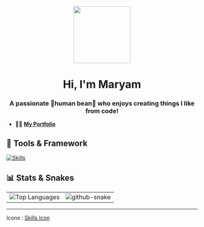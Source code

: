 <div align="center">
  <img height="150" src="https://media3.giphy.com/media/v1.Y2lkPTc5MGI3NjExeTRuejdudWY3bzF6YXl0Z25oYXd3Nm1qNXZ0eGJhYWM2d3hwMnlpdyZlcD12MV9naWZzX3NlYXJjaCZjdD1n/L1R1tvI9svkIWwpVYr/100.webp"  />
</div>

###

<h1 align="center">Hi, I'm Maryam</h1>
<h3 align="center">A passionate 🫘human bean🫘 who enjoys creating things I like from code!</h3>

 

- 👨‍💻 **[My Portfolio](https://maryam-mo-portfolio.vercel.app/)**



<p align="left">
</p>

## 🔧 Tools & Framework


[![Skills](https://skills.syvixor.com/api/icons?perline=7&i=python,googlecolaboratory,jupyter,pytorch,tensorflow,huggingface,html,css3,javascript,typescript,reactjs,tailwindcss,astro,fastapi,googlegemini,googlecloud,mysql,firebase,supabase,figma)](https://github.com/syvixor/skills-icons)



## 📊 Stats & Snakes


<div align="center">
  <table>
    <tr>
      <td>
        <img src="https://github-readme-stats.vercel.app/api/top-langs/?username=mrym-emm&layout=compact&theme=radical&hide_border=true" alt="Top Languages" />
      </td>
      <td>
        <picture>
          <source media="(prefers-color-scheme: dark)" srcset="https://raw.githubusercontent.com/mrym-emm/mrym-emm/output/github-snake-dark.svg" />
          <source media="(prefers-color-scheme: light)" srcset="https://raw.githubusercontent.com/mrym-emm/mrym-emm/output/github-snake.svg" />
          <img alt="github-snake" src="https://raw.githubusercontent.com/mrym-emm/mrym-emm/output/github-snake.svg" />
        </picture>
      </td>
    </tr>
  </table>
</div>

<hr/>

Icons : [Skills Icon](https://github.com/syvixor/skills-icons)  

